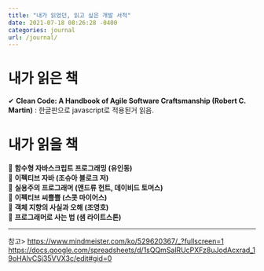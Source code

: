 ```yaml
---
title: "내가 읽었던, 읽고 싶은 개발 서적"
date: 2021-07-18 08:26:28 -0400
categories: journal
url: /journal/
---
```


# 내가 읽은 책  
✔ __Clean Code: A Handbook of Agile Software Craftsmanship (Robert C. Martin)__ : 한글판으로 javascript로 적용된거 읽음.


# 내가 읽을 책  
🎨 __함수형 자바스크립트 프로그래밍 (유인동)__  
🎨 __이펙티브 자바 (조슈아 블로크 저)__  
🎨 __실용주의 프로그래머 (앤드류 헌트, 데이비드 토머스)__  
🎨 __이펙티브 씨쁠쁠 (스콧 마이어스)__  
🎨 __객체 지향의 사실과 오해 (조영호)__  
🎨 __프로그래머로 사는 법 (샘 라이트스톤)__  

-------

참고> <https://www.mindmeister.com/ko/529620367/_?fullscreen=1>  
<https://docs.google.com/spreadsheets/d/1sQQmSalRUcPXFz8uJodAcxrad_19oHAlvCSj35VVX3c/edit#gid=0>




[jekyll-docs]: https://jekyllrb.com/docs/home
[jekyll-gh]:   https://github.com/jekyll/jekyll
[jekyll-talk]: https://talk.jekyllrb.com/

